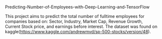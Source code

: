 Predicting-Number-of-Employees-with-Deep-Learning-and-TensorFlow

This project aims to predict the total number of fulltime employees for companies based on: Sector, Industry, Market Cap, Revenue Growth, Current Stock price, and earnings before interest. The dataset was found on kaggle(https://www.kaggle.com/andrewmvd/sp-500-stocks/version/48).
